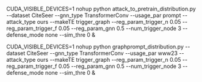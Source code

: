 

CUDA_VISIBLE_DEVICES=1 nohup python attack_to_pretrain_distribution.py --dataset CiteSeer --gnn_type TransformerConv --usage_par prompt --attack_type ours --makeTE trigger_graph --reg_param_trigger_n 0.05 --reg_param_trigger_f 0.05 --reg_param_gnn 0.5 --num_trigger_node 3 --defense_mode none --sim_thre 0 &

CUDA_VISIBLE_DEVICES=1 nohup python graphprompt_distribution.py --dataset CiteSeer --gnn_type TransformerConv --usage_par www23 --attack_type ours --makeTE trigger_graph --reg_param_trigger_n 0.05 --reg_param_trigger_f 0.05 --reg_param_gnn 0.5 --num_trigger_node 3 --defense_mode none --sim_thre 0 &
